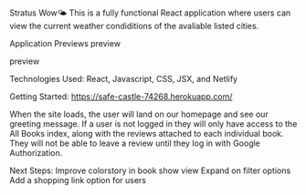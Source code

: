 Stratus Wow🌤️
This is a fully functional React application where users can view the current weather condiditions of the avaliable listed cities.

Application Previews
preview

preview

Technologies Used:
React, Javascript, CSS, JSX, and Netlify

Getting Started:
https://safe-castle-74268.herokuapp.com/

When the site loads, the user will land on our homepage and see our greeting message. If a user is not logged in they will only have access to the All Books index, along with the reviews attached to each individual book. They will not be able to leave a review until they log in with Google Authorization.

Next Steps:
Improve colorstory in book show view
Expand on filter options
Add a shopping link option for users